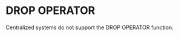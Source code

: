 # DROP OPERATOR<a name="EN-US_TOPIC_0000001080547824"></a>

Centralized systems do not support the DROP OPERATOR function.

